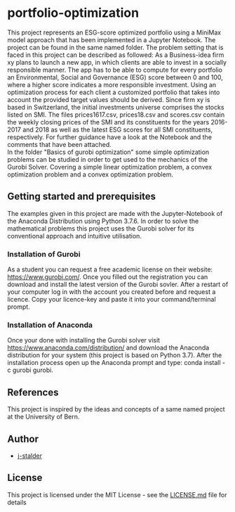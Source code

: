 # portfolio-optimization
This project represents an ESG-score optimized portfolio using a MiniMax model approach that has been implemented in a Jupyter Notebook. The project can be found in the same named folder.
The problem setting that is faced in this project can be described as followed:
As a Business-idea firm xy plans to launch a new app, in which clients are able to invest in a socially responsible manner. The app has to be able to compute for every portfolio an Environmental, Social and Governance (ESG) score between 0 and 100, where a higher score indicates a more responsible investment. Using an optimization process for each client a customized portfolio that takes into account the provided target values should be derived. Since firm xy is based in Switzerland, the initial investments universe comprises the stocks listed on SMI. The files prices1617.csv, prices18.csv and scores.csv contain the weekly closing prices of the SMI and its constituents for the years 2016-2017 and 2018 as well as the latest ESG scores for all SMI constituents, respectively.
For further guidance have a look at the Notebook and the comments that have been attached.  
In the folder "Basics of gurobi optimization" some simple optimization problems can be studied in order to get used to the mechanics of the Gurobi Solver. Covering a simple linear optimization problem, a convex optimization problem and a convex optimization problem.

## Getting started and prerequisites
The examples given in this project are made with the Jupyter-Notebook of the Anaconda Distribution using Python 3.7.6. In order to solve the mathematical problems this project uses the Gurobi solver for its conventional approach and intuitive utilisation.

### Installation of Gurobi
 As a student you can request a free academic license on their website: https://www.gurobi.com/. Once you filled out the registration you can download and install the latest version of the Gurobi sovler. After a restart of your computer log in with the account you created before and request a licence. Copy your licence-key and paste it into your command/terminal prompt.

### Installation of Anaconda
 Once your done with installing the Gurobi solver visit  https://www.anaconda.com/distribution/ and download the Anaconda distribution for your system (this project is based on Python 3.7). After the installation process open up the Anaconda prompt and type: conda install -c gurobi gurobi.    

## References
This project is inspired by the ideas and concepts of a same named project at the University of Bern.

## Author
* [j-stalder](https://github.com/j-stalder)

## License

This project is licensed under the MIT License - see the [LICENSE.md](LICENSE.md) file for details
